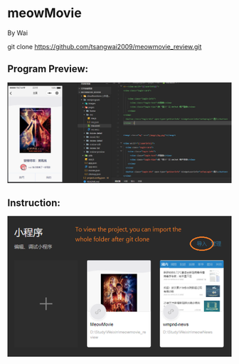 # meowMovie
By Wai

git clone https://github.com/tsangwai2009/meowmovie_review.git

## Program Preview:
![Preview](https://github.com/tsangwai2009/meowmovie_review/blob/master/preview.png?raw=true)

## Instruction:
![Preview](https://github.com/tsangwai2009/meowmovie_review/blob/master/instruction.png?raw=true)

